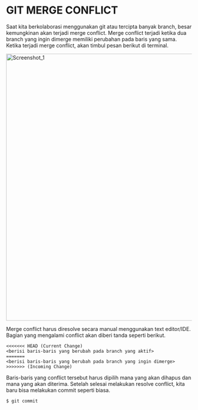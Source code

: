 # GIT MERGE CONFLICT

Saat kita berkolaborasi menggunakan git atau tercipta banyak branch, besar kemungkinan akan terjadi merge conflict. Merge conflict terjadi ketika dua branch yang ingin dimerge memiliki perubahan pada baris yang sama. Ketika terjadi merge conflict, akan timbul pesan berikut di terminal.

<img width="724" alt="Screenshot_1" src="https://user-images.githubusercontent.com/113768772/215329514-f288f02f-3eca-4ebd-af75-96bc815cba0b.png">

Merge conflict harus diresolve secara manual menggunakan text editor/IDE. Bagian yang mengalami conflict akan diberi tanda seperti berikut.

~~~
<<<<<<< HEAD (Current Change)
<berisi baris-baris yang berubah pada branch yang aktif>
=======
<berisi baris-baris yang berubah pada branch yang ingin dimerge>
>>>>>>> (Incoming Change)
~~~

Baris-baris yang conflict tersebut harus dipilih mana yang akan dihapus dan mana yang akan diterima. Setelah selesai melakukan resolve conflict, kita baru bisa melakukan commit seperti biasa.
~~~
$ git commit
~~~